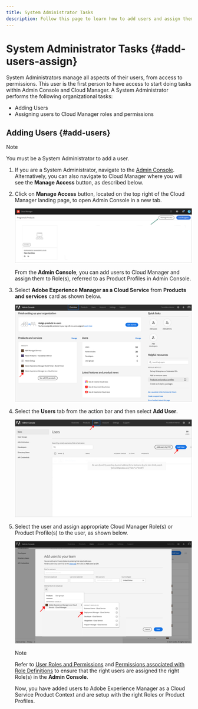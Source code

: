 ```yaml
---
title: System Administrator Tasks 
description: Follow this page to learn how to add users and assign them to Cloud Manager roles as a System Administrator
---
```


# System Administrator Tasks {#add-users-assign}

System Administrators manage all aspects of their users, from access to permissions. This user is the first person to have access to start doing tasks within Admin Console and Cloud Manager. 
A System Administrator performs the following organizational tasks:

* Adding Users
* Assigning users to Cloud Manager roles and permissions

## Adding Users {#add-users}

>[!NOTE]
>You must be a System Administrator to add a user. 

1. If you are a System Administrator, navigate to the [Admin Console](https://adminconsole.adobe.com). Alternatively, you can also  navigate to Cloud Manager where you will see the **Manage Access** button, as described below. 

1. Click on **Manage Access**  button, located on the top right of the Cloud Manager landing page, to open Admin Console in a new tab.

   ![](/help/onboarding/getting-access-to-aem-in-cloud/assets/sys-admin5.png)

   From the **Admin Console**, you can add users to Cloud Manager and assign them to Role(s), referred to as Product Profiles in Admin Console.  

1. Select **Adobe Experience Manager as a Cloud Service** from **Products and services** card as shown below.

   ![](/help/onboarding/what-is-required/assets/admin-console-1.png)

1. Select the **Users** tab from the action  bar and then select **Add User**.

   ![](/help/onboarding/what-is-required/assets/admin-console-2.png)

1.  Select the user and assign appropriate Cloud Manager Role(s) or Product Profile(s) to the user, as shown below.

    ![](/help/onboarding/what-is-required/assets/admin-console-3.png)

      >[!NOTE]
      >Refer to [User Roles and Permissions](#user-roles) and [Permissions associated with Role Definitions](#permissions) to ensure that the right users are assigned the right Role(s) in the **Admin Console**.

      Now, you have added users to Adobe Experience Manager as a Cloud Service Product Context and are setup with the right Roles or Product Profiles.

